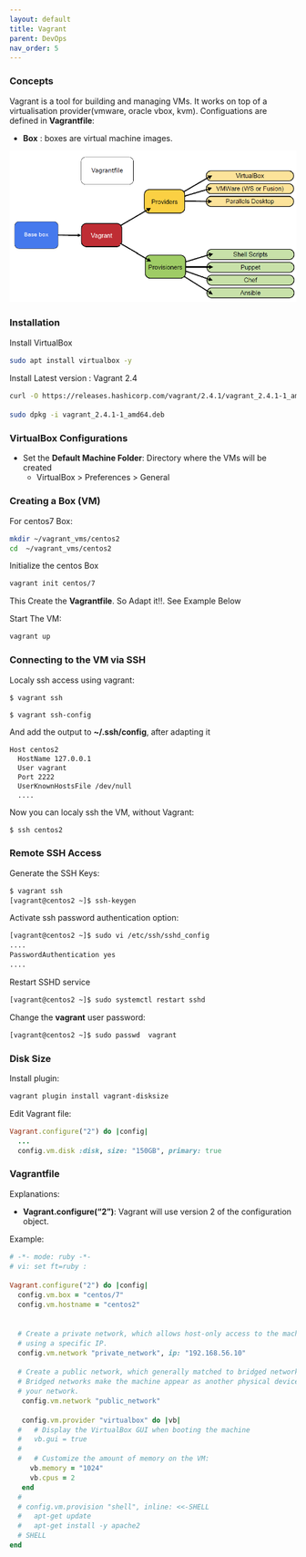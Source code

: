 ```yaml
---
layout: default
title: Vagrant
parent: DevOps
nav_order: 5
---
```


### Concepts
Vagrant is a tool for building and managing VMs. It works on top of a virtualisation provider(vmware, oracle vbox, kvm). Configuations are defined in **Vagrantfile**:

  - **Box** : boxes are virtual machine images.

![a](/docs/images/vagrant-concepts.png)

### Installation
Install VirtualBox
~~~sh
sudo apt install virtualbox -y
~~~

Install Latest version : Vagrant 2.4
~~~sh
curl -O https://releases.hashicorp.com/vagrant/2.4.1/vagrant_2.4.1-1_amd64.deb

sudo dpkg -i vagrant_2.4.1-1_amd64.deb 
~~~

### VirtualBox Configurations
- Set the **Default Machine Folder**: Directory where the VMs will be created
  - <a>VirtualBox > Preferences > General </a>


### Creating a Box (VM)
For centos7 Box:
~~~sh
mkdir ~/vagrant_vms/centos2
cd  ~/vagrant_vms/centos2
~~~

Initialize the centos Box
~~~sh
vagrant init centos/7
~~~

This Create the **Vagrantfile**. So Adapt it!!. See Example Below

Start The VM:
~~~sh
vagrant up
~~~


### Connecting to the VM via SSH
Localy ssh access using vagrant:
~~~sh
$ vagrant ssh
~~~

~~~
$ vagrant ssh-config
~~~

And add the output to **~/.ssh/config**, after adapting it
~~~
Host centos2
  HostName 127.0.0.1
  User vagrant
  Port 2222
  UserKnownHostsFile /dev/null
  ....
~~~

Now you can localy ssh the VM, without Vagrant:
~~~
$ ssh centos2
~~~

### Remote SSH Access
Generate the SSH Keys:
~~~sh
$ vagrant ssh
[vagrant@centos2 ~]$ ssh-keygen
~~~

Activate ssh password authentication option:
~~~sh
[vagrant@centos2 ~]$ sudo vi /etc/ssh/sshd_config
....
PasswordAuthentication yes
....
~~~

Restart SSHD service
~~~sh
[vagrant@centos2 ~]$ sudo systemctl restart sshd
~~~

Change the **vagrant** user password:
~~~sh
[vagrant@centos2 ~]$ sudo passwd  vagrant
~~~

### Disk Size
Install plugin:
~~~sh
vagrant plugin install vagrant-disksize
~~~

Edit Vagrant file:
~~~ruby
Vagrant.configure("2") do |config|
  ... 
  config.vm.disk :disk, size: "150GB", primary: true

~~~

### Vagrantfile
Explanations:
- **Vagrant.configure(“2”)**: Vagrant will use version 2 of the configuration object. 


Example:
~~~ruby
# -*- mode: ruby -*-
# vi: set ft=ruby :

Vagrant.configure("2") do |config|
  config.vm.box = "centos/7"
  config.vm.hostname = "centos2"


  # Create a private network, which allows host-only access to the machine
  # using a specific IP.
  config.vm.network "private_network", ip: "192.168.56.10"

  # Create a public network, which generally matched to bridged network.
  # Bridged networks make the machine appear as another physical device on
  # your network.
   config.vm.network "public_network"

   config.vm.provider "virtualbox" do |vb|
  #   # Display the VirtualBox GUI when booting the machine
  #   vb.gui = true
  #
  #   # Customize the amount of memory on the VM:
     vb.memory = "1024"
     vb.cpus = 2
   end
  #
  # config.vm.provision "shell", inline: <<-SHELL
  #   apt-get update
  #   apt-get install -y apache2
  # SHELL
end
~~~
